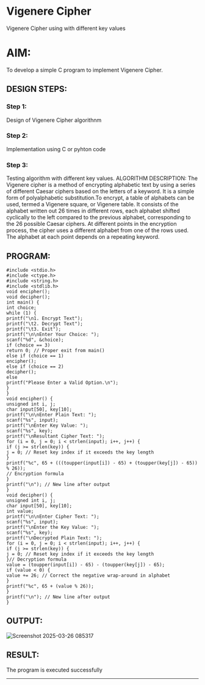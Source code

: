 # Vigenere Cipher
Vigenere Cipher using with different key values

# AIM:

To develop a simple C program to implement Vigenere Cipher.

## DESIGN STEPS:

### Step 1:

Design of Vigenere Cipher algorithnm 

### Step 2:

Implementation using C or pyhton code

### Step 3:

Testing algorithm with different key values. 
ALGORITHM DESCRIPTION:
The Vigenere cipher is a method of encrypting alphabetic text by using a series of different Caesar ciphers based on the letters of a keyword. It is a simple form of polyalphabetic substitution.To encrypt, a table of alphabets can be used, termed a Vigenere square, or Vigenere table. It consists of the alphabet written out 26 times in different rows, each alphabet shifted cyclically to the left compared to the previous alphabet, corresponding to the 26 possible Caesar ciphers. At different points in the encryption process, the cipher uses a different alphabet from one of the rows used. The alphabet at each point depends on a repeating keyword.



## PROGRAM:
```
#include <stdio.h>
#include <ctype.h>
#include <string.h>
#include <stdlib.h>
void encipher();
void decipher();
int main() {
int choice;
while (1) {
printf("\n1. Encrypt Text");
printf("\t2. Decrypt Text");
printf("\t3. Exit");
printf("\n\nEnter Your Choice: ");
scanf("%d", &choice);
if (choice == 3)
return 0; // Proper exit from main()
else if (choice == 1)
encipher();
else if (choice == 2)
decipher();
else
printf("Please Enter a Valid Option.\n");
}
}
void encipher() {
unsigned int i, j;
char input[50], key[10];
printf("\n\nEnter Plain Text: ");
scanf("%s", input);
printf("\nEnter Key Value: ");
scanf("%s", key);
printf("\nResultant Cipher Text: ");
for (i = 0, j = 0; i < strlen(input); i++, j++) {
if (j >= strlen(key)) {
j = 0; // Reset key index if it exceeds the key length
}
printf("%c", 65 + (((toupper(input[i]) - 65) + (toupper(key[j]) - 65)) % 26));
// Encryption formula
}
printf("\n"); // New line after output
}
void decipher() {
unsigned int i, j;
char input[50], key[10];
int value;
printf("\n\nEnter Cipher Text: ");
scanf("%s", input);
printf("\nEnter the Key Value: ");
scanf("%s", key);
printf("\nDecrypted Plain Text: ");
for (i = 0, j = 0; i < strlen(input); i++, j++) {
if (j >= strlen(key)) {
j = 0; // Reset key index if it exceeds the key length
}// Decryption formula
value = (toupper(input[i]) - 65) - (toupper(key[j]) - 65);
if (value < 0) {
value += 26; // Correct the negative wrap-around in alphabet
}
printf("%c", 65 + (value % 26));
}
printf("\n"); // New line after output
}
```
## OUTPUT:
![Screenshot 2025-03-26 085317](https://github.com/user-attachments/assets/aa679630-a997-4937-9d1c-f388901398b8)

## RESULT:
The program is executed successfully

-----------------------------------------------------------------------
